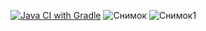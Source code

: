 [![Java CI with Gradle](https://github.com/AnastasiNemenkina1/Patterns1/actions/workflows/gradle.yml/badge.svg)](https://github.com/AnastasiNemenkina1/Patterns1/actions/workflows/gradle.yml)
![Снимок](https://github.com/user-attachments/assets/523e1a26-c510-4214-a609-233f1581630b)
![Снимок1](https://github.com/user-attachments/assets/980725b5-25d5-42f3-b356-b0b36d1e2c0f)
